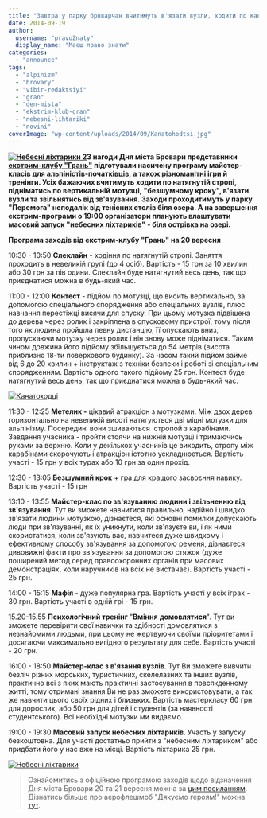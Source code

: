 ```yaml
---
title: "Завтра у парку броварчан вчитимуть в'язати вузли, ходити по канату та запускатимуть \"небесні ліхтарики\""
date: 2014-09-19
author: 
  username: "pravoZnaty"
  display_name: "Маєш право знати"
categories: 
  - "announce"
tags: 
  - "alpinizm"
  - "brovary"
  - "vibir-redaktsiyi"
  - "gran"
  - "den-mista"
  - "ekstrim-klub-gran"
  - "nebesni-lihtariki"
  - "novini"
coverImage: "wp-content/uploads/2014/09/Kanatohodtsi.jpg"
---
```


**[![Небесні ліхтарики 2](https://mpz.brovary.org/wp-content/uploads/2014/09/Nebesni-lihtariki-2.jpg)](https://mpz.brovary.org/wp-content/uploads/2014/09/Nebesni-lihtariki-2.jpg)З нагоди Дня міста Бровари представники [екстрим-клубу "Грань"](https://vk.com/turizm7) підготували насичену програму майстер-класів для альпіністів-початківців, а також різноманітні ігри й тренінги. Усіх бажаючих вчитимуть ходити по натягнутій стропі, підніматись по вертикальній мотузці, "безшумному кроку", в'язати вузли та звільнятись від зв'язування. Заходи проходитимуть у парку "Перемога" неподалік від тенісних столів біля озера. А на завершення екстрим-програми о 19:00 організатори планують влаштувати масовий запуск "небесних ліхтариків" - біля острівка на озері.**

**Програма заходів від екстрим-клубу "Грань" на 20 вересня**

10:30 - 10:50 **Слеклайн** \- ходіння по натягнутій стропі. Заняття проходить в невеликій групі (до 4 осіб). Вартість - 15 грн за 10 хвилин або 30 грн за пів одини. Слеклайн буде натягнутий весь день, так що приєднатися можна в будь-який час.

11:00 - 12:00 **Контест** \- підйом по мотузці, що висить вертикально, за допомогою спеціального спорядження або спеціальних вузлів, плюс навчання перестіжці висячи для спуску. При цьому мотузка підвішена до дерева через ролик і закріплена в спусковому пристрої, тому після того як людина пройшла певну дистанцію, її опускають вниз, пропускаючи мотузку через ролик і він знову може підніматися. Таким чином довжина його підйому збільшується до 54 метрів (висота приблизно 18\-ти поверхового будинку). За часом такий підйом займе від 6 до 20 хвилин + інструктаж з техніки безпеки і роботі зі спеціальним спорядженням. Вартість одного такого підйому 25 грн. Контест буде натягнутий весь день, так що приєднатися можна в будь-який час.

[![Канатоходці](https://mpz.brovary.org/wp-content/uploads/2014/09/Kanatohodtsi.jpg)](https://mpz.brovary.org/wp-content/uploads/2014/09/Kanatohodtsi.jpg)

11:30 - 12:25 **Метелик -** цікавий атракціон з мотузками. Між двох дерев горизонтально на невеликій висоті натягуються дві міцні мотузки для альпінізму. Посередині вони зшиваються  стропой з карабінами. Завдання учасника - пройти стоячи на нижній мотузці і тримаючись руками за верхню. Коли у декількох учасників це виходить, стропу між карабінами скорочують і атракціон істотно ускладнюється. Вартість участі - 15 грн у всіх турах або 10 грн за один прохід.

12:30 - 13:05 **Безшумний крок** + гра для кращого засвоєння навику. Вартість участі - 15 грн

13:10 - 13:55 **Майстер-клас по зв'язуванню людини і звільненню від зв'язування**. Тут ви зможете навчитися правильно, надійно і швидко зв'язати людини мотузкою, дізнаєтеся, які основні помилки допускають люди при зв'язуванні, як їх уникнути, коли зв'язуєте ви, і як ними скористатися, коли зв'язують вас, навчитеся дуже швидкому і ефективному способу зв'язування за допомогою ременя, дізнаєтеся дивовижні факти про зв'язування за допомогою стяжок (дуже поширений метод серед правоохоронних органів при масових демонстраціях, коли наручників на всіх не вистачає). Вартість участі - 25 грн.

14:00 - 15:15 **Мафія** - дуже популярна гра. Вартість участі у всіх іграх - 30 грн. Вартість участі в одній грі - 15 грн.

15.20-15.55 **Психологічний тренінг** "**Вміння** **домовлятися**". Тут ви зможете перевірити свої навички та здібності домовлятися з незнайомими людьми, при цьому не жертвуючи своїми пріоритетами і досягаючи максимально вигідного результату для себе. Вартість участі - 20 грн.

16:00 - 18:50 **Майстер-клас з в'язання вузлів**. Тут Ви зможете вивчити безліч різних морських, туристичних, скелелазних та інших вузлів, практично всі з яких мають практичні застосування в повсякденному житті, тому отримані знання Ви не раз зможете використовувати, а так же навчити цього своїх рідних і близьких. Вартість мастеркласу 60 грн для дорослих, або 50 грн для дітей і студентів (за наявності студентського). Всі необхідні мотузки ми видаємо.

19:00 - 19:30 **Масовий запуск небесних ліхтариків**. Участь у запуску безкоштовна. Для участі достатньо прийти з "небесним ліхтариком" або придбати його у нас вже на місці. Вартість ліхтарика 25 грн.

[![Небесні ліхтарики](https://mpz.brovary.org/wp-content/uploads/2014/09/Nebesni-lihtariki.jpg)](https://mpz.brovary.org/wp-content/uploads/2014/09/Nebesni-lihtariki.jpg)

> Ознайомитись з офіційною програмою заходів щодо відзначення Дня міста Бровари 20 та 21 вересня можна за [цим посиланням](https://mpz.brovary.org/den-mista-brovariv-ofitsiyna-programa-zapusk-lihtarikiv-chempionat-z-velosportu/). Дізнатись більше про аерофлешмоб "Дякуємо героям!" можна [тут](https://mpz.brovary.org/brovarski-volonteri-provedut-aerofleshmob-na-pidtrimku-armiyi-dyakuyemo-geroyam/).
